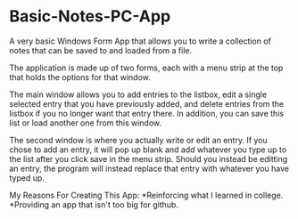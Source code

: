 # Basic-Notes-PC-App
A very basic Windows Form App that allows you to write a collection of notes that can be saved to and loaded from a file.

The application is made up of two forms, each with a menu strip at the top that holds the options for that window.

The main window allows you to add entries to the listbox, edit a single selected entry that you have previously added, and delete entries from the listbox if you no longer want that entry there. In addition, you can save this list or load another one from this window.

The second window is where you actually write or edit an entry. If you chose to add an entry, it will pop up blank and add whatever you type up to the list after you click save in the menu strip. Should you instead be editting an entry, the program will instead replace that entry with whatever you have typed up.

My Reasons For Creating This App:
*Reinforcing what I learned in college.
*Providing an app that isn't too big for github.
